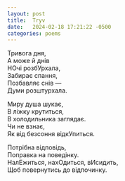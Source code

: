 ```yaml
---
layout: post
title:  Tryv
date:   2024-02-18 17:21:22 -0500
categories: poems
---
```


Тривога дня,\
А може й днів\
НОчі розбУрхала,\
Забирає спання,\
Позбавляє снів —\
Думи розштурхала. 

Миру душа шукає, \
В ліжку крутиться, \
В холодильника заглядає. \
Чи не взнає,\
Як від безсоння відкУпиться.

Потрібна відповідь,\
Поправка на поведінку.\
НалЕжиться, нахОдиться, вИсидить,\
Щоб повернутись до відпочинку.